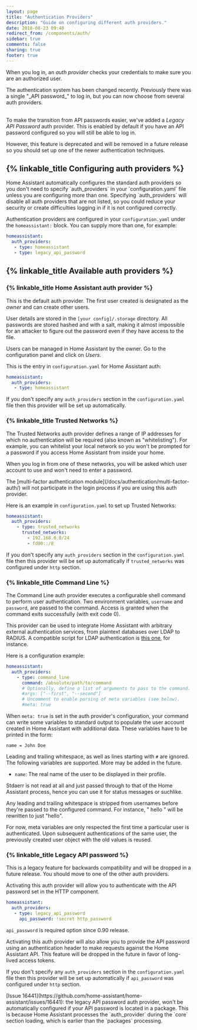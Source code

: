 ```yaml
---
layout: page
title: "Authentication Providers"
description: "Guide on configuring different auth providers."
date: 2018-08-23 09:40
redirect_from: /components/auth/
sidebar: true
comments: false
sharing: true
footer: true
---
```


When you log in, an _auth provider_ checks your credentials to make sure you are an authorized user.

<p class='note'>
The authentication system has been changed recently. Previously there was a single "_API password_" to log in, but you can now choose from several auth providers.<br/> <br/>

To make the transition from API passwords easier, we've added a _Legacy API Password_ auth provider. This is enabled by default if you have an API password configured so you will still be able to log in.

However, this feature is deprecated and will be removed in a future release so you should set up one of the newer authentication techniques.
</p>

## {% linkable_title Configuring auth providers %}

<p class='note warning'>
Home Assistant automatically configures the standard auth providers so you don't need to specify `auth_providers` in your `configuration.yaml` file unless you are configuring more than one. Specifying `auth_providers` will disable all auth providers that are not listed, so you could reduce your security or create difficulties logging in if it is not configured correctly.
</p>


Authentication providers are configured in your `configuration.yaml` under the `homeassistant:` block. You can supply more than one, for example:

```yaml
homeassistant:
  auth_providers:
   - type: homeassistant
   - type: legacy_api_password
```

## {% linkable_title Available auth providers %}

### {% linkable_title Home Assistant auth provider %}

This is the default auth provider. The first user created is designated as the _owner_ and can create other users.

User details are stored in the `[your config]/.storage`  directory. All passwords are stored hashed and with a salt, making it almost impossible for an attacker to figure out the password even if they have access to the file.

Users can be managed in Home Assistant by the owner. Go to the configuration panel and click on _Users_.

This is the entry in `configuration.yaml` for Home Assistant auth:

```yaml
homeassistant:
  auth_providers:
   - type: homeassistant
```

If you don't specify any `auth_providers` section in the `configuration.yaml` file then this provider will be set up automatically.

### {% linkable_title Trusted Networks %}

The Trusted Networks auth provider defines a range of IP addresses for which no authentication will be required (also known as "whitelisting"). For example, you can whitelist your local network so you won't be prompted for a password if you access Home Assistant from inside your home.

When you log in from one of these networks, you will be asked which user account to use and won't need to enter a password.

<p class='note info'>
The [multi-factor authentication module](/docs/authentication/multi-factor-auth/) will not participate in the login process if you are using this auth provider.
</p>

Here is an example in `configuration.yaml` to set up Trusted Networks:

```yaml
homeassistant:
  auth_providers:
    - type: trusted_networks
      trusted_networks:
        - 192.168.0.0/24
        - fd00::/8
```

If you don't specify any `auth_providers` section in the `configuration.yaml` file then this provider will be set up automatically if `trusted_networks` was configured under `http` section.

### {% linkable_title Command Line %}

The Command Line auth provider executes a configurable shell command to perform user authentication. Two environment variables, `username` and `password`, are passed to the command. Access is granted when the command exits successfully (with exit code 0).

This provider can be used to integrate Home Assistant with arbitrary external authentication services, from plaintext databases over LDAP to RADIUS. A compatible script for LDAP authentication is [this one](https://github.com/efficiosoft/ldap-auth-sh), for instance.

Here is a configuration example:

```yaml
homeassistant:
  auth_providers:
    - type: command_line
      command: /absolute/path/to/command
      # Optionally, define a list of arguments to pass to the command.
      #args: ["--first", "--second"]
      # Uncomment to enable parsing of meta variables (see below).
      #meta: true
```

When `meta: true` is set in the auth provider's configuration, your command can write some variables to standard output to populate the user account created in Home Assistant with additional data. These variables have to be printed in the form:

```
name = John Doe
```

Leading and trailing whitespace, as well as lines starting with `#` are ignored. The following variables are supported. More may be added in the future.

* `name`: The real name of the user to be displayed in their profile.

Stdaerr is not read at all and just passed through to that of the Home Assistant process, hence you can use it for status messages or suchlike.

<p class='note'>
Any leading and trailing whitespace is stripped from usernames before they're passed to the configured command. For instance, " hello  " will be rewritten to just "hello".
</p>

<p class='note'>
For now, meta variables are only respected the first time a particular user is authenticated. Upon subsequent authentications of the same user, the previously created user object with the old values is reused.
</p>

### {% linkable_title Legacy API password %}

<p class='note warning'>
This is a legacy feature for backwards compatibility and will be dropped in a future release. You should move to one of the other auth providers.
</p>

Activating this auth provider will allow you to authenticate with the API password set in the HTTP component.

```yaml
homeassistant:
  auth_providers:
   - type: legacy_api_password
     api_password: !secret http_password
```

`api_password` is required option since 0.90 release.

Activating this auth provider will also allow you to provide the API password using an authentication header to make requests against the Home Assistant API. This feature will be dropped in the future in favor of long-lived access tokens.

If you don't specify any `auth_providers` section in the `configuration.yaml` file then this provider will be set up automatically if `api_password` was configured under `http` section.

<p class='note warning'>
[Issue 16441](https://github.com/home-assistant/home-assistant/issues/16441): the legacy API password auth provider, won't be automatically configured if your API password is located in a package. This is because Home Assistant processes the `auth_provider` during the `core` section loading, which is earlier than the `packages` processing.
</p>
